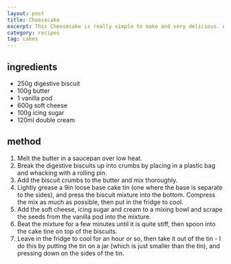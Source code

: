```yaml
---
layout: post
title: Cheesecake
excerpt: This Cheesecake is really simple to make and very delicious. Add some home made fruit compote, jam, or fresh fruit on the top to really set it off.
category: recipes
tag: cakes
---
```


## ingredients

* 250g digestive biscuit
* 100g butter
* 1 vanilla pod
* 600g soft cheese
* 100g icing sugar
* 120ml double cream

## method

1. Melt the butter in a saucepan over low heat.
2. Break the digestive biscuits up into crumbs by placing in a plastic bag and whacking with a rolling pin.
3. Add the biscuit crumbs to the butter and mix thoroughly.
4. Lightly grease a 9in loose base cake tin (one where the base is separate to the sides), and press the biscuit mixture into the bottom. Compress the mix as much as possible, then put in the fridge to cool.
5. Add the soft cheese, icing sugar and cream to a mixing bowl and scrape the seeds from the vanilla pod into the mixture.
6. Beat the mixture for a few minutes until it is quite stiff, then spoon into the cake tine on top of the biscuits.
7. Leave in the fridge to cool for an hour or so, then take it out of the tin - I do this by putting the tin on a jar (which is just smaller than the tin), and pressing down on the sides of the tin.
